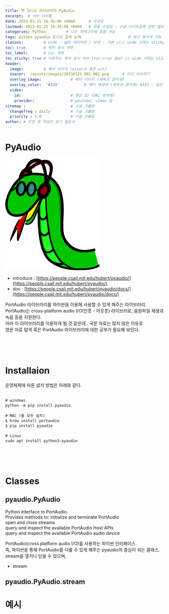 ```yaml
---
title: 맥 오디오 라이브러리 PyAudio
excerpt:  # 서브 타이틀
date: 2023-01-25 16:36:00 +0900      # 작성일
lastmod: 2023-01-25 16:36:00 +0900   # 최종 수정일 : 구글 사이트등록 관련 필요
categories: Python         # 다수 카테고리에 포함 가능
tags: python pyaudio 오디오 음악 노래                     # 태그 복수개 가능
classes:         # wide : 넓은 레이아웃 / 빈칸 : 기본 //// wide 시에는 sticky toc 불가
toc: true        # 목차 표시 여부
toc_label:       # toc 제목
toc_sticky: true # 이동하는 목차 표시 여부 (toc:true 필요) // wide 시에는 sticky toc 불가
header: 
  image:         # 헤더 이미지 (asset내 혹은 url)
  teaser:  /assets/images/20230125_001_001.png      # 티저 이미지??
  overlay_image:             # 헤더 이미지 (제목과 겹치게)
  overlay_color:  '#333'           # 헤더 배경색 (제목과 겹치게) #333 : 짙은 회색
  video:
    id:                      # 영상 ID (URL 뒷부분)
    provider:                # youtube, vimeo 등
sitemap :                    # 구글 크롤링
  changefreq : daily         # 구글 크롤링
  priority : 1.0             # 구글 크롤링
author: # 주인 외 작성자 표기 필요시
---
```

<!--postNo: 20230125_001-->

# PyAudio

![](/assets/images/20230125_001_001.png)

* introduce : [https://people.csail.mit.edu/hubert/pyaudio/](https://people.csail.mit.edu/hubert/pyaudio/)  
* doc : [https://people.csail.mit.edu/hubert/pyaudio/docs/](https://people.csail.mit.edu/hubert/pyaudio/docs/)  

PortAudio 라이브러리를 파이썬을 이용해 사용할 수 있게 해주는 라이브러리.  
PortAudio는 cross-platform audio I/O(인풋 - 아웃풋) 라이브러로, 음원파일 재생과 녹음 등을 지원한다.  
아마 이 라이브러리를 이용하게 될 것 같은데.. 국문 자료는 많지 않은 이유로  
영문 자료 탐색 혹은 PortAudio 라이브러리에 대한 공부가 필요해 보인다.  

<br>
<br>
<br>

# Installaion

운영체제에 따른 설치 방법은 아래와 같다.  

```terminal

# windows
python -m pip install pyaudio

# MAC (둘 모두 설치)
$ brew install portaudio
$ pip install pyaudio

# Linux
sudo apt install python3-pyaudio

```
<br>
<br>
<br>

# Classes  

## pyaudio.PyAudio  

Python interface to PortAudio.  
Provides methods to: initialize and terminate PortAudio  
open and close streams  
query and inspect the available PortAudio Host APIs  
query and inspect the available PortAudio audio device  

PortAudio(cross platform audio I/O)를 사용하는 파이썬 인터페이스.  
즉, 파이썬을 통해 PortAudio를 다룰 수 있게 해주는 pyaudio의 중심이 되는 클래스.  
stream을 열거나 닫을 수 있으며,  

* stream





## pyaudio.PyAudio.stream


# 예시

